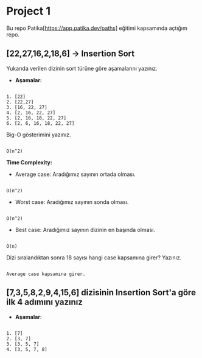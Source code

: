 # Project 1

Bu repo Patika[https://app.patika.dev/paths] eğitimi kapsamında açtığım repo.

## [22,27,16,2,18,6] -> Insertion Sort

Yukarıda verilen dizinin sort türüne göre aşamalarını yazınız.

* **Aşamalar:**

```text

1. [22]
2. [22,27]
3. [16, 22, 27]
4. [2, 16, 22, 27]
5. [2, 16, 18, 22, 27]
6. [2, 6, 16, 18, 22, 27]

```

Big-O gösterimini yazınız.

```text

O(n^2)

```

**Time Complexity:**

* Average case: Aradığımız sayının ortada olması.

```text

O(n^2)

```

* Worst case: Aradığımız sayının sonda olması.

```text

O(n^2)

```

* Best case: Aradığımız sayının dizinin en başında olması.

```text

O(n)

```

Dizi sıralandıktan sonra 18 sayısı hangi case kapsamına girer? Yazınız.

```text

Average case kapsamına girer.

```

## [7,3,5,8,2,9,4,15,6] dizisinin Insertion Sort'a göre ilk 4 adımını yazınız

* **Aşamalar:**

```text

1. [7]
2. [3, 7]
3. [3, 5, 7]
4. [3, 5, 7, 8]

```
